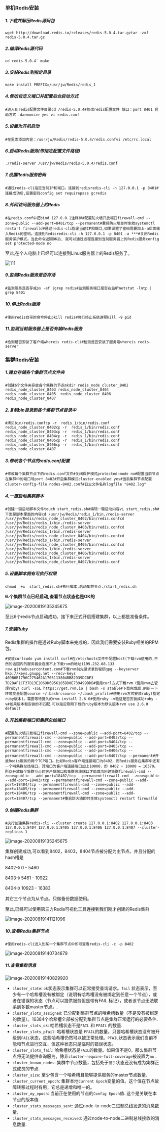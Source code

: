### 单机Redis安装

##### 1.下载并解压Redis源码包

```
wget http://download.redis.io/releases/redis-5.0.4.tar.gztar -zxf redis-5.0.4.tar.gz
```

##### 2.编译Redis源代码

```
cd redis-5.0.4` make
```

##### 3.安装Redis到指定目录

```
make install PREFIX=/usr/jw/Redis/redis_1
```

##### 4.修改自定义端口并配置后台启动方式

```
#进入到redis配置文件目录cd /redis-5.0.4#修改redis配置文件 端口：port 8401 启动方式：daemonize yes vi redis.conf
```

##### 5.设置为开机启动

```
#在里面添加内容：/usr/jw/Redis/redis-5.0.4/redis.confvi /etc/rc.local
```

##### 6.启动Redis服务(带指定配置文件路径)

```
./redis-server /usr/jw/Redis/redis-5.0.4/redis.conf
```

##### 7.设置Redis服务密码

```
#通过redis-cli指定当前IP和端口。连接到redisredis-cli -h 127.0.0.1 -p 8401#连接成功后,设置密码config set requirepass gcredis
```

##### 8.外网访问服务器上的Redis

```
#在redis.conf中把bind 127.0.0.1注释掉#配置防火墙开放端口firewall-cmd --zone=public --add-port=8401/tcp --permanent#重启防火墙即时生效systemctl restart firewalld#通过redis-cli指定当前IP和端口,如果设置了密码需要加上-a后面输入Redis的密码。连接到Redisredis-cli -h 127.0.0.1 -p 8401 -a ***#关闭Redis服务保护模式。当此命令返回OK后, 就可以通过远程连接到当前服务器上的Redis服务config set protected-mode no
```

至此,在个人电脑上已经可以连接到Linux服务器上的Redis服务了。

![111](https://i.loli.net/2020/08/17/CW9YfSA6I2RoOHV.png)

##### 9.监测Redis服务是否存活

```
#监测服务是否存或ps -ef |grep redis#监测服务端口是否在监听netstat -lntp | grep 8401
```

##### 10.停止Redis服务

```
#使用redis自带的命令停止pkill redis#强行终止系统进程kill -9 pid
```

##### 11.监测当前服务器上是否有装Redis服务

```
#检测是否安装了客户端whereis redis-cli#检测是否安装了服务端whereis redis-server
```

### 集群Redis安装

##### 1.建立存储各个集群节点文件夹

```
#创建6个文件夹存放各个集群的节点mkdir redis_node_cluster_8402  redis_node_cluster_8403 redis_node_cluster_8404 redis_node_cluster_8405  redis_node_cluster_8406  redis_node_cluster_8407
```

##### 2.复制bin目录到各个集群节点目录中

```
#拷贝bin/redis.confcp -r  redis_1/bin/redis.conf  redis_node_cluster_8402cp -r  redis_1/bin/redis.conf  redis_node_cluster_8403cp -r  redis_1/bin/redis.conf  redis_node_cluster_8404cp -r  redis_1/bin/redis.conf  redis_node_cluster_8405cp -r  redis_1/bin/redis.conf  redis_node_cluster_8406cp -r  redis_1/bin/redis.conf  redis_node_cluster_8407
```

##### 3.修改各个节点的redis.conf配置

```
#修改每个集群节点下的redis.conf文件#关闭保护模式protected-mode no#配置当前节点在集群中的端口号port 8402#开启集群模式cluster-enabled yes#当前集群节点配置cluster-config-file nodes-8402.conf#日志文件名称logfile "8402.log"
```

##### 4.一键启动集群脚本

```
#创建一键启动脚本文件touch start_redis.sh#编辑一键启动内容vi start_redis.sh#下面是脚本里面的内容cd /usr/jw/Redis/redis_1/bin./redis-server /usr/jw/Redis/redis_node_cluster_8402/bin/redis.confcd /usr/jw/Redis/redis_1/bin./redis-server /usr/jw/Redis/redis_node_cluster_8403/bin/redis.confcd /usr/jw/Redis/redis_1/bin./redis-server /usr/jw/Redis/redis_node_cluster_8404/bin/redis.confcd /usr/jw/Redis/redis_1/bin./redis-server /usr/jw/Redis/redis_node_cluster_8405/bin/redis.confcd /usr/jw/Redis/redis_1/bin./redis-server /usr/jw/Redis/redis_node_cluster_8406/bin/redis.confcd /usr/jw/Redis/redis_1/bin./redis-server /usr/jw/Redis/redis_node_cluster_8407/bin/redis.conf
```

##### 5.设置脚本拥有可执行权限

```
chmod  +x  start_redis.sh#执行脚本,启动集群节点./start_redis.sh
```

**6.个集群节点已经启动,查看节点状态也是OK的**

![image-20200819135245675](https://i.loli.net/2020/08/18/6LdmDICHKvqFQ9X.png)

至此6个redis节点启动成功，接下来正式开启搭建集群，以上都是准备条件。

##### 7.安装Ruby

Redis集群的操作是通过Ruby脚本来完成的，因此我们需要安装Ruby相关的RPM包。

```
#安装curlsudo yum install curl#在/etc/hosts文件中配置host(下载rvm使用的,不然的话国内的服务器会连接不上下载rvm的地址)199.232.68.133  raw.githubusercontent.com#下载rvm前先请求拿到秘钥gpg --keyserver hkp://keys.gnupg.net --recv-keys 409B6B1796C275462A1703113804BB82D39DC0E3 7D2BAF1CF37B13E2069D6956105BD0E739499BDB#使用curl方式下载rvm（使用rvm去管理ruby）curl -sSL https://get.rvm.io | bash -s stable#下载完成后,刷新一下环境变量配置source ~/.bashrcsource ~/.bash_profile#使用rvm方式安装ruby(指定ruby版本)。需要等待挺久的rvm install 2.6.0#使用ruby -v验证是否安装成功ruby -v#如果版本和安装的不匹配,可以指定刚刚下载的ruby版本为默认版本rvm use 2.6.0 default
```

##### 8.开放集群端口和集群总线端口

```
#配置防火墙开发端口firewall-cmd --zone=public --add-port=8402/tcp --permanentfirewall-cmd --zone=public --add-port=8403/tcp --permanentfirewall-cmd --zone=public --add-port=8404/tcp --permanentfirewall-cmd --zone=public --add-port=8405/tcp --permanentfirewall-cmd --zone=public --add-port=8406/tcp --permanentfirewall-cmd --zone=public --add-port=8407/tcp --permanent#开放Redis服务的两个TCP端口。比如Redis客户端连接端口为8402，而Redis服务在集群中还有一个叫集群总线端口，其端口为客户端连接端口加上10000，即 8402 + 10000 = 16379。所以开放每个集群节点的客户端端口和集群总线端口才能成功创建集群firewall-cmd --zone=public --add-port=18402/tcp --permanentfirewall-cmd --zone=public --add-port=18403/tcp --permanentfirewall-cmd --zone=public --add-port=18404/tcp --permanentfirewall-cmd --zone=public --add-port=18405/tcp --permanentfirewall-cmd --zone=public --add-port=18406/tcp --permanentfirewall-cmd --zone=public --add-port=18407/tcp --permanent#重启防火墙即时生效systemctl restart firewalld
```

##### 9.创建Redis集群

```
#执行创建集群redis-cli --cluster create 127.0.0.1:8402 127.0.0.1:8403 127.0.0.1:8404 127.0.0.1:8405 127.0.0.1:8406 127.0.0.1:8407 --cluster-replicas 1
```

![image-20200819135245675](https://i.loli.net/2020/08/19/dDbqrNPCoYtkXhz.png)

集群创建成功,可以看到8402，8403，8404节点被分配为主节点。并且分配的hash槽是

8402-》 0 - 5460

8403-》 5461 - 10922

8404-》 10923 - 16383

其它三个节点为从节点。只做备份数据使用。

至此,已经可以使用第三方Redis可视化工具连接到我们刚才创建的Redis集群

![image-20200819141121096](https://i.loli.net/2020/08/19/8VJeAZj9OrEXsG1.png)

##### 10.查看Redis集群节点

```
#使用redis-cli进入到某一个集群节点中即可查看redis-cli -c -p 8402
```

![image-20200819140734879](https://i.loli.net/2020/08/19/sJI4dLO5cTHjKzq.png)

##### 11.查看集群信息

![image-20200819140829920](https://i.loli.net/2020/08/19/Zo4RxsKO3I9A2fz.png)

- `cluster_state`: `ok`状态表示集群可以正常接受查询请求。`fail` 状态表示，至少有一个哈希槽没有被绑定（说明有哈希槽没有被绑定到任意一个节点），或者在错误的状态（节点可以提供服务但是带有FAIL 标记），或者该节点无法联系到多数master节点。.
- `cluster_slots_assigned`: 已分配到集群节点的哈希槽数量（不是没有被绑定的数量）。16384个哈希槽全部被分配到集群节点是集群正常运行的必要条件.
- `cluster_slots_ok`: 哈希槽状态不是`FAIL` 和 `PFAIL` 的数量.
- `cluster_slots_pfail`: 哈希槽状态是 `PFAIL`的数量。只要哈希槽状态没有被升级到`FAIL`状态，这些哈希槽仍然可以被正常处理。`PFAIL`状态表示我们当前不能和节点进行交互，但这种状态只是临时的错误状态。
- `cluster_slots_fail`: 哈希槽状态是`FAIL`的数量。如果值不是0，那么集群节点将无法提供查询服务，除非`cluster-require-full-coverage`被设置为`no` .
- `cluster_known_nodes`: 集群中节点数量，包括处于`握手`状态还没有成为集群正式成员的节点.
- `cluster_size`: 至少包含一个哈希槽且能够提供服务的master节点数量.
- `cluster_current_epoch`: 集群本地`Current Epoch`变量的值。这个值在节点故障转移过程时有用，它总是递增和唯一的。
- `cluster_my_epoch`: 当前正在使用的节点的`Config Epoch`值. 这个是关联在本节点的版本值.
- `cluster_stats_messages_sent`: 通过node-to-node二进制总线发送的消息数量.
- `cluster_stats_messages_received`: 通过node-to-node二进制总线接收的消息数量.